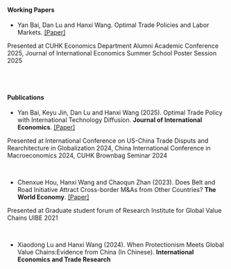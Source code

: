 #### Working Papers

- Yan Bai, Dan Lu and Hanxi Wang. Optimal Trade Policies and Labor Markets. [[Paper]](https://www.dropbox.com/scl/fi/y0adc0274lnr6gvq8z4dp/draft_tradepolicy_BLW.pdf?rlkey=zlevbeq9l3dhpoxyeedtnejiw&e=1&st=n2tlx4s0&dl=0)

Presented at CUHK Economics Department Alumni Academic Conference 2025, Journal of International Economics Summer School Poster Session 2025

<br><br>

#### Publications

- Yan Bai, Keyu Jin, Dan Lu and Hanxi Wang (2025). Optimal Trade Policy with International Technology Diffusion. <strong>Journal of International Economics</strong>. [[Paper]](https://www.sciencedirect.com/science/article/pii/S002219962400165X)

Presented at International Conference on US-China Trade Disputs and Rearchitecture in Globalization 2024, China International Conference in Macroeconomics 2024, CUHK Brownbag Seminar 2024

<br>

- Chenxue Hou, Hanxi Wang and Chaoqun Zhan (2023). Does Belt and Road Initiative Attract Cross-border M&As from Other Countries? <strong>The World Economy</strong>. [[Paper]](https://onlinelibrary.wiley.com/doi/full/10.1111/twec.13489)

Presented at Graduate student forum of Research Institute for Global Value Chains UIBE 2021

<br>

- Xiaodong Lu and Hanxi Wang (2024). When Protectionism Meets Global Value Chains:Evidence from China (In Chinese). <strong>International Economics and Trade Research</strong>



